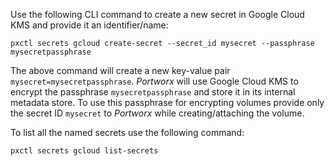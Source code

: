 Use the following CLI command to create a new secret in Google Cloud KMS and provide it an identifier/name:

```text
pxctl secrets gcloud create-secret --secret_id mysecret --passphrase mysecretpassphrase
```

The above command will create a new key-value pair `mysecret=mysecretpassphrase`. _Portworx_ will use Google Cloud KMS to encrypt the passphrase `mysecretpassphrase` and store it in its internal metadata store. To use this passphrase for encrypting volumes provide only the secret ID `mysecret` to _Portworx_ while creating/attaching the volume.

To list all the named secrets use the following command:

```text
pxctl secrets gcloud list-secrets
```
